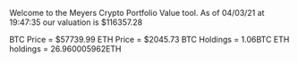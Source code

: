 Welcome to the Meyers Crypto Portfolio Value tool. 
As of 04/03/21 at 19:47:35 our valuation is $116357.28 

BTC Price = $57739.99
 ETH Price = $2045.73
BTC Holdings = 1.06BTC
 ETH holdings = 26.960005962ETH 
